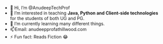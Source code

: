 - 👋 Hi, I’m @AnudeepTechProf
- 👀 I’m interested in teaching <strong>Java, Python and Client-side technologies</strong> for the students of both UG and PG. 
- 🌱 I’m currently learning many different things.
- 📫Email: anudeepprofathillwood.com
- ⚡ Fun fact: Reads Fiction &#128514;
